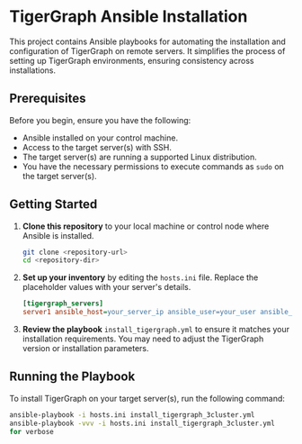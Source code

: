 # TigerGraph Ansible Installation

This project contains Ansible playbooks for automating the installation and configuration of TigerGraph on remote servers. It simplifies the process of setting up TigerGraph environments, ensuring consistency across installations.

## Prerequisites

Before you begin, ensure you have the following:
- Ansible installed on your control machine.
- Access to the target server(s) with SSH.
- The target server(s) are running a supported Linux distribution.
- You have the necessary permissions to execute commands as `sudo` on the target server(s).

## Getting Started

1. **Clone this repository** to your local machine or control node where Ansible is installed.

    ```bash
    git clone <repository-url>
    cd <repository-dir>
    ```

2. **Set up your inventory** by editing the `hosts.ini` file. Replace the placeholder values with your server's details.

    ```ini
    [tigergraph_servers]
    server1 ansible_host=your_server_ip ansible_user=your_user ansible_ssh_private_key_file=path_to_your_pem_file
    ```

3. **Review the playbook** `install_tigergraph.yml` to ensure it matches your installation requirements. You may need to adjust the TigerGraph version or installation parameters.

## Running the Playbook

To install TigerGraph on your target server(s), run the following command:

```bash
ansible-playbook -i hosts.ini install_tigergraph_3cluster.yml
ansible-playbook -vvv -i hosts.ini install_tigergraph_3cluster.yml
for verbose
